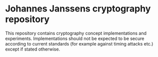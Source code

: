 # Johannes Janssens cryptography repository
This repository contains cryptography concept implementations and experiments. Implementations should not be expected to be secure according to current standards (for example against timing attacks etc.) except if stated otherwise.
